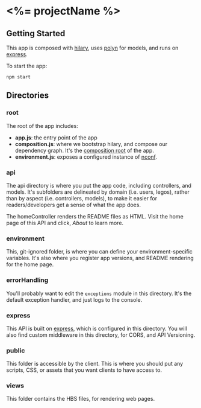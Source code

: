 <%= projectName %>
==========

## Getting Started
This app is composed with [hilary](https://github.com/losandes/hilaryjs), uses [polyn](https://github.com/losandes/polyn) for models, and runs on [express](http://expressjs.com).

To start the app:

```
npm start
```

## Directories

### root
The root of the app includes:

* **app.js**: the entry point of the app
* **composition.js**: where we bootstrap hilary, and compose our dependency graph. It's the [composition root](http://blog.ploeh.dk/2011/07/28/CompositionRoot/) of the app.
* **environment.js**: exposes a configured instance of [nconf](https://github.com/indexzero/nconf).

### api
The api directory is where you put the app code, including controllers, and models. It's subfolders are delineated by domain (i.e. users, legos), rather than by aspect (i.e. controllers, models), to make it easier for readers/developers get a sense of what the app does.

The homeController renders the README files as HTML. Visit the home page of this API and click, _About_ to learn more.

### environment
This, git-ignored folder, is where you can define your environment-specific variables. It's also where you register app versions, and README rendering for the home page.

### errorHandling
You'll probably want to edit the `exceptions` module in this directory. It's the default exception handler, and just logs to the console.

### express
This API is built on [express](http://expressjs.com), which is configured in this directory. You will also find custom middleware in this directory, for CORS, and API Versioning.

### public
This folder is accessible by the client. This is where you should put any scripts, CSS, or assets that you want clients to have access to.

### views
This folder contains the HBS files, for rendering web pages.
